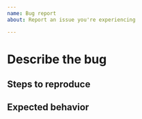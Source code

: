 ```yaml
---
name: Bug report
about: Report an issue you're experiencing

---
```


# Describe the bug

<!-- A description of what the bug is. -->

## Steps to reproduce

<!-- Enumerate the steps to reproduce the error, if necessary. -->

## Expected behavior

<!-- What you expected to happen? -->